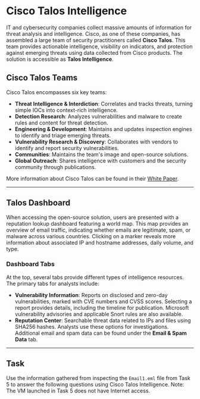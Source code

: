 # Cisco Talos Intelligence

IT and cybersecurity companies collect massive amounts of information for threat analysis and intelligence. Cisco, as one of these companies, has assembled a large team of security practitioners called **Cisco Talos**. This team provides actionable intelligence, visibility on indicators, and protection against emerging threats using data collected from Cisco products. The solution is accessible as **Talos Intelligence**.

## Cisco Talos Teams

Cisco Talos encompasses six key teams:

- **Threat Intelligence & Interdiction**: Correlates and tracks threats, turning simple IOCs into context-rich intelligence.
- **Detection Research**: Analyzes vulnerabilities and malware to create rules and content for threat detection.
- **Engineering & Development**: Maintains and updates inspection engines to identify and triage emerging threats.
- **Vulnerability Research & Discovery**: Collaborates with vendors to identify and report security vulnerabilities.
- **Communities**: Maintains the team's image and open-source solutions.
- **Global Outreach**: Shares intelligence with customers and the security community through publications.

More information about Cisco Talos can be found in their [White Paper](https://www.cisco.com/c/en/us/about/security-center/talos.html).

---

## Talos Dashboard

When accessing the open-source solution, users are presented with a reputation lookup dashboard featuring a world map. This map provides an overview of email traffic, indicating whether emails are legitimate, spam, or malware across various countries. Clicking on a marker reveals more information about associated IP and hostname addresses, daily volume, and type.

### Dashboard Tabs

At the top, several tabs provide different types of intelligence resources. The primary tabs for analysts include:

- **Vulnerability Information**: Reports on disclosed and zero-day vulnerabilities, marked with CVE numbers and CVSS scores. Selecting a report provides details, including the timeline for publication. Microsoft vulnerability advisories and applicable Snort rules are also available.
- **Reputation Center**: Searchable threat data related to IPs and files using SHA256 hashes. Analysts use these options for investigations. Additional email and spam data can be found under the **Email & Spam Data** tab.

---

## Task

Use the information gathered from inspecting the `Email1.eml` file from Task 5 to answer the following questions using Cisco Talos Intelligence. Note: The VM launched in Task 5 does not have Internet access.